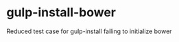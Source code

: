 gulp-install-bower
==================

Reduced test case for gulp-install failing to initialize bower
